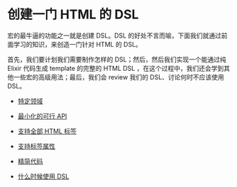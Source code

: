 # 创建一门 HTML 的 DSL

宏的最牛逼的功能之一就是创建 DSL。DSL 的好处不言而喻，下面我们就通过前面学习的知识，来创造一门针对 HTML 的 DSL。

首先，我们要计划我们需要制作怎样的 DSL；然后，然后我们实现一个能通过纯 Elixir 代码生成 template 的完整的 HTML DSL ，在这个过程中，我们还会学到其他一些宏的高级用法；最后，我们会 review 我们的 DSL、讨论何时不应该使用 DSL。

- [特定领域](section0.md)

- [最小化的可行 API](section1.md)

- [支持全部 HTML 标签](section2.md)

- [支持标签属性](section3.md)

- [精简代码](section4.md)

- [什么时候使用 DSL](section5.md)
